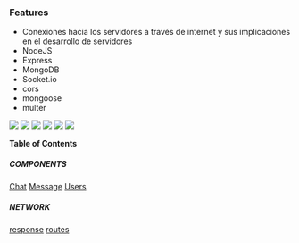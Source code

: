 ### Features

- Conexiones hacia los servidores a través de internet y sus implicaciones en el desarrollo de servidores
- NodeJS
- Express
- MongoDB
- Socket.io
- cors
- mongoose
- multer

![](https://img.shields.io/github/stars/pandao/editor.md.svg) ![](https://img.shields.io/github/forks/pandao/editor.md.svg) ![](https://img.shields.io/github/tag/pandao/editor.md.svg) ![](https://img.shields.io/github/release/pandao/editor.md.svg) ![](https://img.shields.io/github/issues/pandao/editor.md.svg) ![](https://img.shields.io/bower/v/editor.md.svg)


**Table of Contents**

##### COMPONENTS
[Chat](https://github.com/JohannCABJ/Chat/tree/master/components/chat)
[Message](https://github.com/JohannCABJ/Chat/tree/master/components/message)
[Users](https://github.com/JohannCABJ/Chat/tree/master/components/user)

##### NETWORK
[response](https://github.com/JohannCABJ/Chat/tree/master/network)
[routes](https://github.com/JohannCABJ/Chat/tree/master/network)
